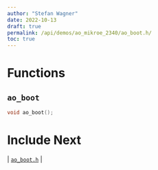 ```yaml
---
author: "Stefan Wagner"
date: 2022-10-13
draft: true
permalink: /api/demos/ao_mikroe_2340/ao_boot.h/
toc: true
---
```


# Functions

## `ao_boot`

```c
void ao_boot();
```

# Include Next

| [`ao_boot.h`](../../src/ao_sys_xc32_pic32mz_efe/ao_boot.h.md) |
